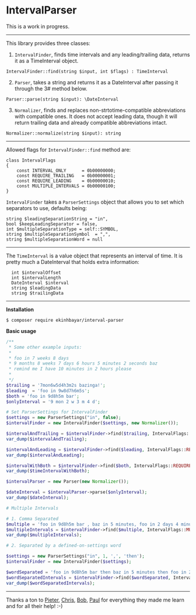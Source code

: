 # IntervalParser

This is a work in progress.

---

This library provides three classes:
 
 1. `IntervalFinder`, finds time intervals and any leading/trailing data, returns it as a TimeInterval object.
 
  `IntervalFinder::find(string $input, int $flags) : TimeInterval`
 
 2. `Parser`, takes a string and returns it as a DateInterval after passing it through the 3# method below.
 
  `Parser::parse(string $input): \DateInterval`
 
 3. `Normalizer`, finds and replaces non-strtotime-compatible abbreviations with compatible ones. It does not accept leading data, though it will return trailing data and already compatible abbreviations intact.
 
  `Normalizer::normalize(string $input): string`
 
---

Allowed flags for `IntervalFinder::find` method are:

```
class IntervalFlags
{
    const INTERVAL_ONLY      = 0b00000000;
    const REQUIRE_TRAILING   = 0b00000001;
    const REQUIRE_LEADING    = 0b00000010;
    const MULTIPLE_INTERVALS = 0b00000100;
}
```

`IntervalFinder` takes a `ParserSettings` object that allows you to set which separators to use, defaults being:

```
string $leadingSeparationString = "in",
bool $keepLeadingSeparator = false,
int $multipleSeparationType = self::SYMBOL,
string $multipleSeparationSymbol  = ",",
string $multipleSeparationWord = null
```

---
 
The `TimeInterval` is a value object that represents an interval of time. It is pretty much a DateInterval that holds extra information:
 
```
  int $intervalOffset
  int $intervalLength
  DateInterval $interval
  string $leadingData
  string $trailingData
```
---

**Installation**

`$ composer require ekinhbayar/interval-parser`


**Basic usage**

```php
/**
 * Some other example inputs:
 *
 * foo in 7 weeks 8 days
 * 9 months 8 weeks 7 days 6 hours 5 minutes 2 seconds baz
 * remind me I have 10 minutes in 2 hours please
 *
 */
$trailing = '7mon6w5d4h3m2s bazinga!';
$leading  = 'foo in 9w8d7h6m5s';
$both = 'foo in 9d8h5m bar';
$onlyInterval = '9 mon 2 w 3 m 4 d';

# Set ParserSettings for IntervalFinder
$settings = new ParserSettings("in", false);
$intervalFinder = new IntervalFinder($settings, new Normalizer());

$intervalAndTrailing = $intervalFinder->find($trailing, IntervalFlags::REQUIRE_TRAILING);
var_dump($intervalAndTrailing);

$intervalAndLeading = $intervalFinder->find($leading, IntervalFlags::REQUIRE_LEADING);
var_dump($intervalAndLeading);

$intervalWithBoth = $intervalFinder->find($both, IntervalFlags::REQUIRE_TRAILING | IntervalFlags::REQUIRE_LEADING);
var_dump($timeIntervalWithBoth);

$intervalParser = new Parser(new Normalizer());

$dateInterval = $intervalParser->parse($onlyInterval);
var_dump($dateInterval);

# Multiple Intervals

# 1. Comma Separated
$multiple = 'foo in 9d8h5m bar , baz in 5 minutes, foo in 2 days 4 minutes boo, in 1 hr, 10 days';
$multipleIntervals = $intervalFinder->find($multiple, IntervalFlags::MULTIPLE_INTERVALS);
var_dump($multipleIntervals);

# 2. Separated by a defined-on-settings word

$settings = new ParserSettings("in", 1, ',', 'then');
$intervalFinder = new IntervalFinder($settings);

$wordSeparated = 'foo in 9d8h5m bar then baz in 5 minutes then foo in 2 days 4 minutes boo then in 1 hr then 10 days';
$wordSeparatedIntervals = $intervalFinder->find($wordSeparated, IntervalFlags::MULTIPLE_INTERVALS);
var_dump($wordSeparatedIntervals);
```

---

Thanks a ton to [Pieter](https://github.com/PeeHaa), [Chris](https://github.com/DaveRandom), [Bob](https://github.com/bwoebi),  [Paul](https://github.com/pcrov) for everything they made me learn and for all their help! :-)
